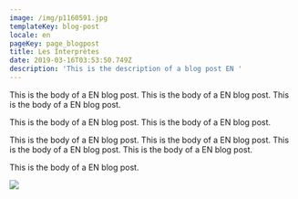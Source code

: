 ```yaml
---
image: /img/p1160591.jpg
templateKey: blog-post
locale: en
pageKey: page_blogpost
title: Les Interprètes
date: 2019-03-16T03:53:50.749Z
description: 'This is the description of a blog post EN '
---
```

This is the body of a EN blog post. This is the body of a EN blog post. This is the body of a EN blog post. 

This is the body of a EN blog post. This is the body of a EN blog post. 

This is the body of a EN blog post. This is the body of a EN blog post. This is the body of a EN blog post. This is the body of a EN blog post. 

This is the body of a EN blog post. 

![](/img/20160520_173632_hdr.jpg)
